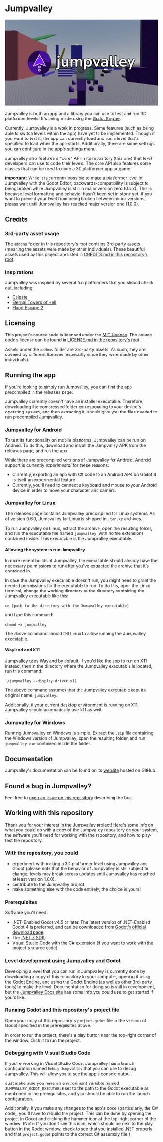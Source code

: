 # Jumpvalley

![The Jumpvalley logo with a screenshot of the in-game scenery as a background.](icons/logo/logo_with_bg.png)

Jumpvalley is both an app and a library you can use to test and run 3D platformer levels! It's being made using the [Godot Engine](https://godotengine.org/).

Currently, Jumpvalley is a work in progress. Some features (such as being able to switch levels within the app) have yet to be implemented. Though if you want to test it, the app can currently load and run a level that's specified to load when the app starts. Additionally, there are some settings you can configure in the app's settings menu.

Jumpvalley also features a "core" API in its repository (this one) that level developers can use to code their levels. The core API also features some classes that can be used to code a 3D platformer app or game.

**Important:** While it is currently possible to make a platformer level in Jumpvalley with the Godot Editor, backwards-compatibility is subject to being broken while Jumpvalley is still in major version zero (0.x.x). This is because level formatting and behavior hasn't been set in stone yet. If you want to prevent your level from being broken between minor versions, please wait until Jumpvalley has reached major version one (1.0.0).

## Credits

### 3rd-party asset usage

The `addons` folder in this repository's root contains 3rd-party assets (meaning the assets were made by other individuals). These beautiful assets used by this project are listed in [CREDITS.md in this repository's root](CREDITS.md).

### Inspirations

Jumpvalley was inspired by several fun platformers that you should check out, including:

- [Celeste](https://www.celestegame.com/)
- [Eternal Towers of Hell](https://www.roblox.com/games/8562822414/Eternal-Towers-of-Hell)
- [Flood Escape 2](https://www.roblox.com/games/738339342/Flood-Escape-2)

## Licensing

This project's source code is licensed under the [MIT License](https://choosealicense.com/licenses/mit/). The source code's license can be found in [LICENSE.md in the repository's root](LICENSE.md).

Assets under the ```addons``` folder are 3rd-party assets. As such, they are covered by different licenses (especially since they were made by other individuals).

## Running the app

If you're looking to simply run Jumpvalley, you can find the app precompiled in the [releases](https://github.com/UTheCat/jumpvalley/releases) page.

Jumpvalley currently doesn't have an installer executable. Therefore, downloading the compressed folder corresponding to your device's operating system, and then extracting it, should give you the files needed to run precompiled Jumpvalley.

### Jumpvalley for Android

To test its functionality on mobile platforms, Jumpvalley can be run on Android. To do this, download and install the Jumpvalley APK from the releases page, and run the app.

While there are precompiled versions of Jumpvalley for Android, Android support is currently *experimental* for these reasons:
- Currently, exporting an app with C# code to an Android APK on Godot 4 is itself an experimental feature
- Currently, you'll need to connect a keyboard and mouse to your Android device in order to move your character and camera.

### Jumpvalley for Linux

The releases page contains Jumpvalley precompiled for Linux systems. As of version 0.6.0, Jumpvalley for Linux is shipped in `.tar.xz` archives.

To run Jumpvalley on Linux, extract the archive, open the resulting folder, and run the executable file named `jumpvalley` (with no file extension) contained inside. This executable is the Jumpvalley executable.

#### Allowing the system to run Jumpvalley

In more recent builds of Jumpvalley, the executable should already have the necessary permissions to run after you've extracted the archive that it's contained in.

In case the Jumpvalley executable doesn't run, you might need to grant the needed permissions for the executable to run. To do this, open the Linux terminal, change the working directory to the directory containing the Jumpvalley executable like this:

`cd [path to the directory with the Jumpvalley executable]`

and type this command:

`chmod +x jumpvalley`

The above command should tell Linux to allow running the Jumpvalley executable.

#### Wayland and X11

Jumpvalley uses Wayland by default. If you'd like the app to run on X11 instead, then in the directory where the Jumpvalley executable is located, run this command:

`./jumpvalley --display-driver x11`

The above command assumes that the Jumpvalley executable kept its original name, `jumpvalley`.

Additionally, if your current desktop environment is running on X11, Jumpvalley should automatically use X11 as well.

### Jumpvalley for Windows

Running Jumpvalley on Windows is simple. Extract the `.zip` file containing the Windows version of Jumpvalley, open the resulting folder, and run `jumpvalley.exe` contained inside the folder.

## Documentation

Jumpvalley's documentation can be found on its [website](https://uthecat.github.io/jumpvalley-docs/) hosted on GitHub.

## Found a bug in Jumpvalley?

Feel free to [open an issue on this repository](https://github.com/UTheCat/jumpvalley/issues/new) describing the bug.

## Working with this repository

Thank you for your interest in the Jumpvalley project! Here's some info on what you could do with a copy of the Jumpvalley repository on your system, the software you'll need for working with the repository, and how to play-test the repository.

### With the repository, you could

- experiment with making a 3D platformer level using Jumpvalley and Godot (please note that the behavior of Jumpvalley is still subject to change; levels may break across updates until Jumpvalley has reached at least version 1.0.0).
- contribute to the Jumpvalley project
- make something else with the code entirely; the choice is yours!

### Prerequisites

Software you'll need:
- .NET-Enabled Godot v4.5 or later. The latest version of .NET-Enabled Godot 4 is preferred, and can be downloaded from [Godot's official download page](https://godotengine.org/download).
- The [.NET 8 SDK](https://dotnet.microsoft.com/download)
- [Visual Studio Code](https://code.visualstudio.com/) with the [C# extension](https://marketplace.visualstudio.com/items?itemName=ms-dotnettools.csharp) (if you want to work with the project's source code)

### Level development using Jumpvalley and Godot

Developing a level that you can run in Jumpvalley is currently done by downloading a copy of this repository to your computer, opening it using the Godot Engine, and using the Godot Engine (as well as other 3rd-party tools) to make the level. Documentation for doing so is still in development, but the [Jumpvalley Docs site](https://uthecat.github.io/jumpvalley-docs/) has some info you could use to get started if you'd like.

### Running Godot and this repository's project file

Open your copy of this repository's ```project.godot``` file in the version of Godot specified in the prerequisites above.

In order to run the project, there's a play button near the top-right corner of the window. Click it to run the project.

### Debugging with Visual Studio Code

If you're working in Visual Studio Code, Jumpvalley has a launch configuration named `Debug Jumpvalley` that you can use to debug Jumpvalley. This will allow you to see the app's console output.

Just make sure you have an environment variable named `JUMPVALLEY_GODOT_EXECUTABLE` set to the path to the Godot executable as mentioned in the prerequisites, and you should be able to run the launch configuration.

Additionally, if you make any changes to the app's code (particularly, the C# code), you'll have to rebuild the project. This can be done by opening the project in Godot and clicking the hammer icon at the top-right corner of the window. (Note: If you don't see this icon, which should be next to the play button in the Godot window, check to see that you installed .NET properly and that `project.godot` points to the correct C# assembly file.)
